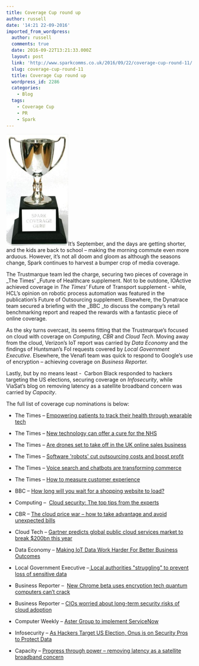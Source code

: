 ```yaml
---
title: Coverage Cup round up
author: russell
date: '14:21 22-09-2016'
imported_from_wordpress:
  author: russell
  comments: true
  date: 2016-09-22T13:21:33.000Z
  layout: post
  link: 'http://www.sparkcomms.co.uk/2016/09/22/coverage-cup-round-11/'
  slug: coverage-cup-round-11
  title: Coverage Cup round up
  wordpress_id: 2286
  categories:
    - Blog
  tags:
    - Coverage Cup
    - PR
    - Spark
---
```


![Coverage cup](Coverage-cup-167x300.jpg)It’s September, and the days are getting shorter, and the kids are back to school – making the morning commute even more arduous. However, it’s not all doom and gloom as although the seasons change, Spark continues to harvest a bumper crop of media coverage.

The Trustmarque team led the charge, securing two pieces of coverage in _The Times’ _Future of Healthcare supplement. Not to be outdone, IOActive achieved coverage in _The Times’_ Future of Transport supplement - while, HCL’s opinion on robotic process automation was featured in the publication’s Future of Outsourcing supplement. Elsewhere, the Dynatrace team secured a briefing with the _BBC _to discuss the company’s retail benchmarking report and reaped the rewards with a fantastic piece of online coverage.

As the sky turns overcast, its seems fitting that the Trustmarque’s focused on cloud with coverage on _Computing_, _CBR_ and _Cloud Tech_. Moving away from the cloud, Verizon’s IoT report was carried by _Data Economy_ and the findings of Huntsman’s FoI requests covered by _Local Government Executive_. Elsewhere, the Venafi team was quick to respond to Google’s use of encryption – achieving coverage on _Business Reporter._

Lastly, but by no means least -  Carbon Black responded to hackers targeting the US elections, securing coverage on _Infosecurity_, while ViaSat’s blog on removing latency as a satellite broadband concern was carried by _Capacity_.

The full list of coverage cup nominations is below:



 	
  * The Times – [Empowering patients to track their health through wearable tech](http://raconteur.net/healthcare/empowering-patients-to-track-their-health-through-wearable-tech)

 	
  * The Times – [New technology can offer a cure for the NHS](http://raconteur.net/healthcare/new-technology-can-offer-a-cure-for-the-nhs)

 	
  * The Times – [Are drones set to take off in the UK online sales business](https://raconteur.uberflip.com/i/710724-future-of-transport)

 	
  * The Times – [Software 'robots' cut outsourcing costs and boost profit](http://raconteur.net/business/software-robots-cut-outsourcing-costs-and-boost-profit)

 	
  * The Times – [Voice search and chatbots are transforming commerce](http://raconteur.net/technology/voice-search-and-chatbots-are-transforming-commerce)

 	
  * The Times – [How to measure customer experience](http://raconteur.net/business/how-to-measure-customer-experience)

 	
  * BBC – [How long will you wait for a shopping website to load?](http://www.bbc.co.uk/news/business-37100091)

 	
  * Computing –  [Cloud security: The top tips from the experts](http://www.computing.co.uk/ctg/news/2470467/cloud-security-the-top-tips-from-the-experts/page/6)

 	
  * CBR – [The cloud price war – how to take advantage and avoid unexpected bills](http://www.cbronline.com/news/the-cloud-price-war-how-to-take-advantage-and-avoid-unexpected-bills-4983218)

 	
  * Cloud Tech – [Gartner predicts global public cloud services market to break $200bn this year](http://www.cloudcomputing-news.net/news/2016/sep/15/gartner-predicts-global-public-cloud-services-market-break-200bn-year/)

 	
  * Data Economy – [Making IoT Data Work Harder For Better Business Outcomes](https://data-economy.com/making-iot-data-work-harder-better-business-outcomes/)

 	
  * Local Government Executive –[ Local authorities "struggling" to prevent loss of sensitive data](http://www.localgovernmentexecutive.co.uk/news/local-authorities-struggling-prevent-loss-sensitive-data)

 	
  * Business Reporter –  [New Chrome beta uses encryption tech quantum computers can’t crack](http://business-reporter.co.uk/2016/09/16/new-chrome-beta-uses-encryption-tech-quantum-computers-cant-crack/?getcat=69#sthash.fm1pCTRt.dpuf)

 	
  * Business Reporter – [CIOs worried about long-term security risks of cloud adoption](http://business-reporter.co.uk/2016/07/29/cios-worried-long-term-security-risks-cloud-adoption/#sthash.ImNRFbgW.dpuf)

 	
  * Computer Weekly – [Aster Group to implement ServiceNow](http://www.computerweekly.com/news/450300694/Aster-Group-to-implement-ServiceNow)

 	
  * Infosecurity – [As Hackers Target US Election, Onus is on Security Pros to Protect Data](http://www.infosecurity-magazine.com/blogs/hackers-target-us-election-onus/)

 	
  * Capacity – [Progress through power – removing latency as a satellite broadband concern](http://www.capacitymedia.com/Article/3582605/News/Progress-through-powerremoving-latency-as-a-satellite-broadband-concern.html)


